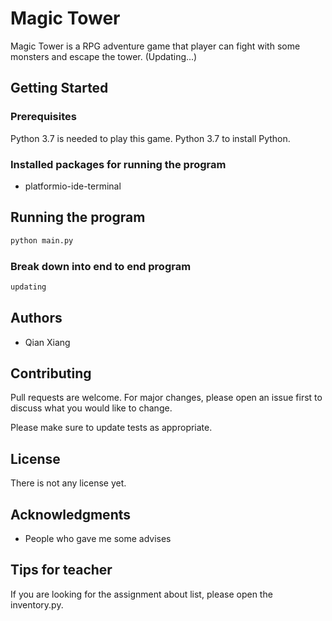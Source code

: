 # Magic Tower
Magic Tower is a RPG adventure game that player can fight with some monsters
and escape the tower. (Updating...)
## Getting Started

### Prerequisites
Python 3.7 is needed to play this game. Python 3.7 to install Python.

### Installed packages for running the program
- platformio-ide-terminal

## Running the program
```python
python main.py
```

### Break down into end to end program
```python
updating
```

## Authors
- Qian Xiang

## Contributing
Pull requests are welcome. For major changes, please open an issue first to discuss what you would like to change.

Please make sure to update tests as appropriate.

## License
There is not any license yet.

## Acknowledgments
- People who gave me some advises

## Tips for teacher
If you are looking for the assignment about list, please open the inventory.py.

